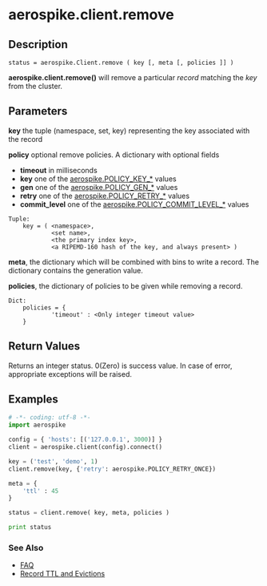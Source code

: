 
# aerospike.client.remove

## Description

```
status = aerospike.Client.remove ( key [, meta [, policies ]] )

```

**aerospike.client.remove()** will remove a particular *record* matching the *key* from the cluster.

## Parameters

**key** the tuple (namespace, set, key) representing the key associated with the record

**policy** optional remove policies. A dictionary with optional fields
- **timeout** in milliseconds
- **key** one of the [aerospike.POLICY_KEY_*](http://www.aerospike.com/apidocs/c/db/d65/group__client__policies.html#gaa9c8a79b2ab9d3812876c3ec5d1d50ec) values
- **gen** one of the [aerospike.POLICY_GEN_*](http://www.aerospike.com/apidocs/c/db/d65/group__client__policies.html#ga38c1a40903e463e5d0af0141e8c64061) values
- **retry** one of the [aerospike.POLICY_RETRY_*](http://www.aerospike.com/apidocs/c/db/d65/group__client__policies.html#gaa9730980a8b0eda8ab936a48009a6718) values
- **commit_level** one of the [aerospike.POLICY_COMMIT_LEVEL_*](http://www.aerospike.com/apidocs/c/db/d65/group__client__policies.html#ga17faf52aeb845998e14ba0f3745e8f23) values
```
Tuple:
    key = ( <namespace>, 
            <set name>, 
            <the primary index key>, 
            <a RIPEMD-160 hash of the key, and always present> )
```

**meta**, the dictionary which will be combined with bins to write a record.
The dictionary contains the generation value.

**policies**, the dictionary of policies to be given while removing a record.   
```
Dict:
    policies = {
            'timeout' : <Only integer timeout value>
    }
```

## Return Values
Returns an integer status. 0(Zero) is success value. In case of error, appropriate exceptions will be raised.

## Examples

```python
# -*- coding: utf-8 -*-
import aerospike

config = { 'hosts': [('127.0.0.1', 3000)] }
client = aerospike.client(config).connect()

key = ('test', 'demo', 1)
client.remove(key, {'retry': aerospike.POLICY_RETRY_ONCE})

meta = {
	'ttl' : 45
}

status = client.remove( key, meta, policies )

print status


```

### See Also

- [FAQ](https://www.aerospike.com/docs/guide/FAQ.html)
- [Record TTL and Evictions](https://discuss.aerospike.com/t/records-ttl-and-evictions/737)


